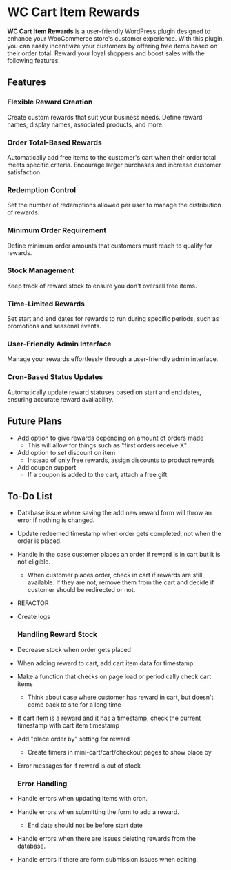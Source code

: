 # WC Cart Item Rewards

**WC Cart Item Rewards** is a user-friendly WordPress plugin designed to enhance your WooCommerce store's customer experience. With this plugin, you can easily incentivize your customers by offering free items based on their order total. Reward your loyal shoppers and boost sales with the following features:

## Features

### Flexible Reward Creation

Create custom rewards that suit your business needs. Define reward names, display names, associated products, and more.

### Order Total-Based Rewards

Automatically add free items to the customer's cart when their order total meets specific criteria. Encourage larger purchases and increase customer satisfaction.

### Redemption Control

Set the number of redemptions allowed per user to manage the distribution of rewards.

### Minimum Order Requirement

Define minimum order amounts that customers must reach to qualify for rewards.

### Stock Management

Keep track of reward stock to ensure you don't oversell free items.

### Time-Limited Rewards

Set start and end dates for rewards to run during specific periods, such as promotions and seasonal events.

### User-Friendly Admin Interface

Manage your rewards effortlessly through a user-friendly admin interface.

### Cron-Based Status Updates

Automatically update reward statuses based on start and end dates, ensuring accurate reward availability.

## Future Plans

- Add option to give rewards depending on amount of orders made
  - This will allow for things such as "first orders receive X"
- Add option to set discount on item
  - Instead of only free rewards, assign discounts to product rewards
- Add coupon support
  - If a coupon is added to the cart, attach a free gift

## To-Do List

- Database issue where saving the add new reward form will throw an error if nothing is changed.
- Update redeemed timestamp when order gets completed, not when the order is placed.
- Handle in the case customer places an order if reward is in cart but it is not eligible.
  - When customer places order, check in cart if rewards are still available. If they are not, remove them from the cart and decide if customer should be redirected or not.
- REFACTOR
- Create logs

  ### Handling Reward Stock

- Decrease stock when order gets placed
- When adding reward to cart, add cart item data for timestamp
- Make a function that checks on page load or periodically check cart items
  - Think about case where customer has reward in cart, but doesn't come back to site for a long time
- If cart item is a reward and it has a timestamp, check the current timestamp with cart item timestamp
- Add "place order by" setting for reward
  - Create timers in mini-cart/cart/checkout pages to show place by
- Error messages for if reward is out of stock

  ### Error Handling

- Handle errors when updating items with cron.
- Handle errors when submitting the form to add a reward.
  - End date should not be before start date
- Handle errors when there are issues deleting rewards from the database.
- Handle errors if there are form submission issues when editing.
